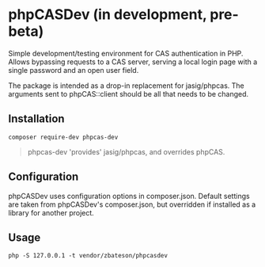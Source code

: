 # phpCASDev (in development, pre-beta)

Simple development/testing environment for CAS authentication in PHP.  Allows bypassing requests to a CAS server, serving a local login page with a single password and an open user field.

The package is intended as a drop-in replacement for jasig/phpcas.  The arguments sent to phpCAS::client should be all that needs to be changed.

## Installation

```
composer require-dev phpcas-dev
```

> phpcas-dev 'provides' jasig/phpcas, and overrides phpCAS.


## Configuration

phpCASDev uses configuration options in composer.json.  Default settings are taken from phpCASDev's composer.json, but overridden if installed as a library for another project.

## Usage

```
php -S 127.0.0.1 -t vendor/zbateson/phpcasdev